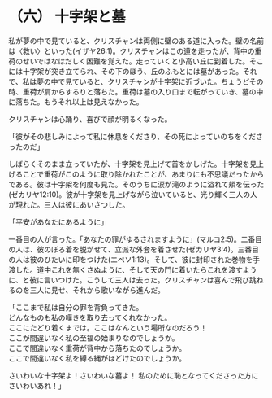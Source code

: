 # （六） 十字架と墓


私が夢の中で見ていると、クリスチャンは両側に壁のある道に入った。壁の名前は〈救い〉といった(イザヤ26:1)。クリスチャンはこの道を走ったが、背中の重荷のせいではなはだしく困難を覚えた。走っていくと小高い丘に到着した。そこには十字架が突き立てられ、その下のほう、丘のふもとには墓があった。それで、私は夢の中で見ていると、クリスチャンが十字架に近づいた。ちょうどその時、重荷が肩からするりと落ちた。重荷は墓の入り口まで転がっていき、墓の中に落ちた。もうそれ以上は見えなかった。

クリスチャンは心踊り、喜びで顔が明るくなった。

「彼がその悲しみによって私に休息をくださり、その死によっていのちをくださったのだ」

しばらくそのまま立っていたが、十字架を見上げて首をかしげた。十字架を見上げることで重荷がこのように取り除かれたことが、あまりにも不思議だったからである。彼は十字架を何度も見た。そのうちに涙が滝のように溢れて頬を伝った(ゼカリヤ12:10)。彼が十字架を見上げながら泣いていると、光り輝く三人の人が現れた。三人は彼にあいさつした。

「平安があなたにあるように」

一番目の人が言った。「あなたの罪がゆるされますように」(マルコ2:5)。二番目の人は、彼のぼろ着を脱がせて、立派な外套を着させた(ゼカリヤ3:4)。三番目の人は彼のひたいに印をつけた(エペソ1:13)。そして、彼に封印された巻物を手渡した。道中これを無くさぬように、そして天の門に着いたらこれを渡すように、と彼に言いつけた。こうして三人は去った。クリスチャンは喜んで飛び跳ねるのを三人に見せ、それから歌いながら進んだ。

「ここまで私は自分の罪を背負ってきた。<br/>どんなものも私の嘆きを取り去ってくれなかった。<br/>ここにたどり着くまでは。ここはなんという場所なのだろう！<br/>ここが間違いなく私の至福の始まりなのでしょうか。<br/>ここで間違いなく重荷が背中から落ちたのでしょうか。<br/>ここで間違いなく私を縛る縄がほどけたのでしょうか。<br/>

さいわいな十字架よ！さいわいな墓よ！ 私のために恥となってくださった方にさいわいあれ！」


